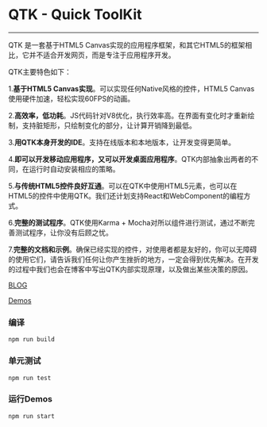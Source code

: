 # QTK - Quick ToolKit
------------------------------------------------

QTK 是一套基于HTML5 Canvas实现的应用程序框架，和其它HTML5的框架相比，它并不适合开发网页，而是专注于应用程序开发。

QTK主要特色如下：

1.**基于HTML5 Canvas实现**。可以实现任何Native风格的控件，HTML5 Canvas使用硬件加速，轻松实现60FPS的动画。

2.**高效率，低功耗**。JS代码针对V8优化，执行效率高。在界面有变化时才重新绘制，支持脏矩形，只绘制变化的部分，让计算开销降到最低。

3.**用QTK本身开发的IDE**。支持在线版本和本地版本，让开发变得更简单。

4.**即可以开发移动应用程序，又可以开发桌面应用程序**。QTK内部抽象出两者的不同，在运行时自动安装相应的策略。

5.**与传统HTML5控件良好互通**。可以在QTK中使用HTML5元素，也可以在HTML5的控件中使用QTK。我们还计划支持React和WebComponent的编程方式。

6.**完整的测试程序**。QTK使用Karma + Mocha对所以组件进行测试，通过不断完善测试程序，让你没有后顾之忧。

7.**完整的文档和示例**。确保已经实现的控件，对使用者都是友好的，你可以无障碍的使用它们，请告诉我们任何让你产生挫折的地方，一定会得到优先解决。在开发的过程中我们也会在博客中写出QTK内部实现原理，以及做出某些决策的原因。

[BLOG](https://qtoolkit.github.io/)

[Demos](https://qtoolkit.github.io/demos/index.html)

### 编译
```
npm run build 
```

### 单元测试
```
npm run test 
```

### 运行Demos

```
npm run start
```


